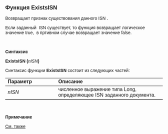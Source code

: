 <html>
<head>
<title>Функция ParentISN</title>
</head>

<body>

<p><font size="4" face="Arial"><strong>Функция <font face="Arial">ExistsISN</font></strong></font></p>

<p class="label"><font face="Arial">Возвращает признак существования данного ISN </font>
    .</p>

<p class="label"><font face="Arial">Если заданный&nbsp; ISN существует, то функция 
    возвращает логическое значение true,&nbsp; в пртивном случае возвращает значение 
    false.</font></p>

<p class="label">&nbsp;</p>

<p class="label"><font face="Arial"><b>Синтаксис</b></font></p>

<p><font face="Arial"><strong>ExistsISN (</strong><em>nISN</em><strong>)</strong></font></p>

<p><font face="Arial">Синтаксис функции <strong>ExistsISN</strong>
состоит из следующих частей:</font></p>

<table border="1" cellPadding="5" cols="2" frame="below" rules="rows" width="785">
<TBODY>
  <tr vAlign="top">
    <td class="label" width="215"><font face="Arial"><b>Параметр</b></font></td>
    <td class="label" width="542"><font face="Arial"><strong>Описание</strong></font></td>
  </tr>
  <tr>
    <td width="215"><font face="Arial"><em>nISN</em></font></td>
    <td width="542"><font face="Arial">численное выражение типа Long, определяющее ISN 
        заданного документа.</font></td>
  </tr>
</TBODY>
</table>

<p class="label">&nbsp;</p>

<p class="label"><font face="Arial"><b>Примечание</b></font></p>

<p class="label"><a href="../../../functions.html"><font face="Arial">
См. также</font></a></p>
</body>
</html>
